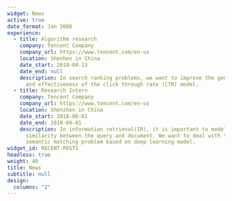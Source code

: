 ```yaml
---
widget: News
active: true
date_format: Jan 2006
experience:
  - title: Algorithm research
    company: Tencent Company
    company_url: https://www.tencent.com/en-us
    location: Shenhen in China
    date_start: 2019-04-13
    date_end: null
    description: In search ranking problems, we want to improve the generalization
      and effectiveness of the click through rate (CTR) model.
  - title: Research Intern
    company: Tencent Company
    company_url: https://www.tencent.com/en-us
    location: Shenzhen in China
    date_start: 2018-06-01
    date_end: 2018-09-01
    description: In information retrieval(IR), it is important to model the semantic
      similarity between the query and document. We want to deal with this
      semantic matching problem based on deep learning model.
widget_id: RECENT-POSTS
headless: true
weight: 40
title: News
subtitle: null
design:
  columns: "2"
---
```

